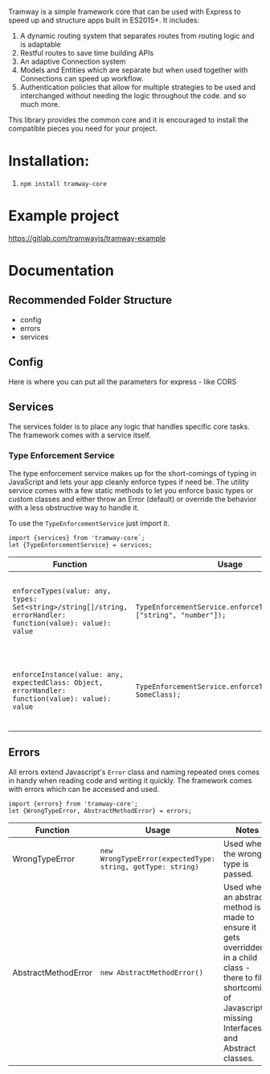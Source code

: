 Tramway is a simple framework core that can be used with Express to speed up and structure apps built in ES2015+. It includes:

1. A dynamic routing system that separates routes from routing logic and is adaptable
2. Restful routes to save time building APIs
3. An adaptive Connection system
4. Models and Entities which are separate but when used together with Connections can speed up workflow.
5. Authentication policies that allow for multiple strategies to be used and interchanged without needing the logic throughout the code.
and so much more.

This library provides the common core and it is encouraged to install the compatible pieces you need for your project.

# Installation:
1. `npm install tramway-core`

# Example project
https://gitlab.com/tramwayjs/tramway-example

# Documentation

## Recommended Folder Structure
- config
- errors
- services

## Config
Here is where you can put all the parameters for express - like CORS

## Services
The services folder is to place any logic that handles specific core tasks. The framework comes with a service itself.

### Type Enforcement Service
The type enforcement service makes up for the short-comings of typing in JavaScript and lets your app cleanly enforce types if need be. The utility service comes with a few static methods to let you enforce basic types or custom classes and either throw an Error (default) or override the behavior with a less obstructive way to handle it.

To use the `TypeEnforcementService` just import it.
```
import {services} from 'tramway-core`;
let {TypeEnforcementService} = services;
```

| Function | Usage | Notes |
| --- | --- | --- |
| ```enforceTypes(value: any, types: Set<string>/string[]/string, errorHandler: function(value): value): value``` | ```TypeEnforcementService.enforceTypes(someValue, ["string", "number"]);``` | `errorHandler` is optional. Will check basic types using typeof and return value if valid or throw `WrongTypeError` |
| ```enforceInstance(value: any, expectedClass: Object, errorHandler: function(value): value): value``` | ```TypeEnforcementService.enforceTypes(someValue, SomeClass);``` | `errorHandler` is optional. Will check basic types using instanceof and return value if valid or throw `WrongTypeError` |

## Errors
All errors extend Javascript's `Error` class and naming repeated ones comes in handy when reading code and writing it quickly. The framework comes with errors which can be accessed and used.

```
import {errors} from 'tramway-core';
let {WrongTypeError, AbstractMethodError} = errors;
```

| Function | Usage | Notes |
| --- | --- | --- |
| WrongTypeError | ```new WrongTypeError(expectedType: string, gotType: string)```| Used when the wrong type is passed. |
| AbstractMethodError | ```new AbstractMethodError()``` | Used when an abstract method is made to ensure it gets overridden in a child class - there to fill a shortcoming of Javascript missing Interfaces and Abstract classes. |



